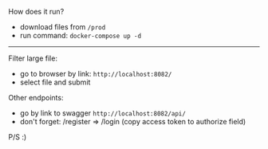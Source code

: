 How does it run?

- download files from `/prod`
- run command: `docker-compose up -d`

--- 

Filter large file:

- go to browser by link: `http://localhost:8082/`
- select file and submit

Other endpoints:

- go by link to swagger `http://localhost:8082/api/`
- don't forget: /register => /login (copy access token to authorize field)

P/S :)
